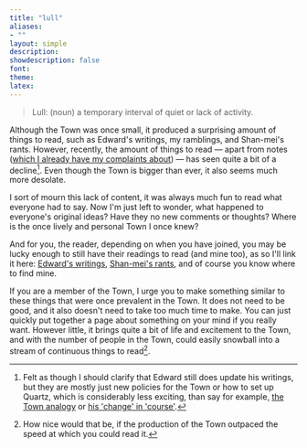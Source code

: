 ```yaml
---
title: "lull"
aliases:
- ""
layout: simple
description: 
showdescription: false
font: 
theme: 
latex: 
---
```


> Lull: (noun) a temporary interval of quiet or lack of activity.

Although the Town was once small, it produced a surprising amount of things to read, such as Edward's writings, my ramblings, and Shan-mei's rants. However, recently, the amount of things to read — apart from notes ([which I already have my complaints about](public)) — has seen quite a bit of a decline[^1]. Even though the Town is bigger than ever, it also seems much more desolate.

[^1]: Felt as though I should clarify that Edward still does update his writings, but they are mostly just new policies for the Town or how to set up Quartz, which is considerably less exciting, than say for example, [the Town analogy](https://obsidiannotes-v-4.pages.dev/04-03-2023-the-town-analogy/) or [his 'change' in 'course'](https://obsidiannotes-v-4.pages.dev/09-04-2023-A-change-in-course/).

I sort of mourn this lack of content, it was always much fun to read what everyone had to say. Now I'm just left to wonder, what happened to everyone's original ideas? Have they no new comments or thoughts? Where is the once lively and personal Town I once knew?

And for you, the reader, depending on when you have joined, you may be lucky enough to still have their readings to read (and mine too), as so I'll link it here: [Edward's writings](https://obsidiannotes-v-4.pages.dev/writings/), [Shan-mei's rants](https://shan-mei.github.io/shanmeis-notes/ranting.html), and of course you know where to find mine.

If you are a member of the Town, I urge you to make something similar to these things that were once prevalent in the Town. It does not need to be good, and it also doesn't need to take too much time to make. You can just quickly put together a page about something on your mind if you really want. However little, it brings quite a bit of life and excitement to the Town, and with the number of people in the Town, could easily snowball into a stream of continuous things to read[^2].

[^2]: How nice would that be, if the production of the Town outpaced the speed at which you could read it.